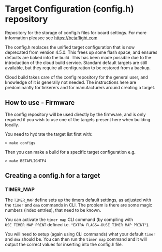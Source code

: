 # Target Configuration (config.h) repository

Repository for the storage of config.h files for board settings. For more information pleasee see https://betaflight.com

The config.h replaces the unified target configuration that is now deprecated from version 4.5.0. This frees up some flash space, and ensures defaults are baked into the build. This has been made possible due to the introduction of the cloud build service. Standard default targets are still available, but they require all configuration to be restored from a backup.

Cloud build takes care of the config repository for the general user, and knowledge of it is generally not needed. The instructions here are predominantly for tinkerers and for manufacturers around creating a target.

## How to use - Firmware

The config repository will be used directly by the firmware, and is only required if you wish to use one of the targets present here when building locally. 

You need to hydrate the target list first with:

```
> make configs
```

Then you can make a build for a specific target configuration e.g. 
```
> make BETAFLIGHTF4
``` 

## Creating a config.h for a target

### TIMER_MAP

The `TIMER_MAP` define sets up the timers default settings, as adjusted with the `timer` and `dma` commands in CLI. The problem is there are some magic numbers (index entries), that need to be known.
 
You can activate the `timer map` CLI command (by compiling with `USE_TIMER_MAP_PRINT` defined i.e. `"EXTRA_FLAGS=-DUSE_TIMER_MAP_PRINT"`).

You will need to setup (again using CLI commands) what your default `timer` and `dma` should be. You can then run the `timer map` command and it will output the correct values for inserting into the config.h file.

